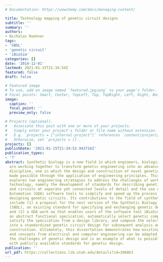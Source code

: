 ```yaml
---
# Documentation: https://wowchemy.com/docs/managing-content/

title: Technology mapping of genetic circuit designs
subtitle: ''
summary: ''
authors:
- Nicholas Roehner
tags:
- 'SBOL'
- 'genetic circuit'
- 'iBioSim'
categories: []
date: '2014-12-01'
lastmod: 2021-01-15T21:34:54Z
featured: false
draft: false

# Featured image
# To use, add an image named `featured.jpg/png` to your page's folder.
# Focal points: Smart, Center, TopLeft, Top, TopRight, Left, Right, BottomLeft, Bottom, BottomRight.
image:
  caption: ''
  focal_point: ''
  preview_only: false

# Projects (optional).
#   Associate this post with one or more of your projects.
#   Simply enter your project's folder or file name without extension.
#   E.g. `projects = ["internal-project"]` references `content/project/deep-learning/index.md`.
#   Otherwise, set `projects = []`.
projects: []
publishDate: '2021-01-15T21:34:53.943716Z'
publication_types:
- '7'
abstract: Synthetic biology is a new field in which engineers, biologists, and chemists
  are working together to transform genetic engineering into an advanced engineering
  discipline, one in which the design and construction of novel genetic circuits are
  made possible through the application of engineering principles. This dissertation
  explores two engineering strategies to address the challenges of working with genetic
  technology, namely the development of standards for describing genetic components
  and circuits at separate yet connected levels of detail and the use of Genetic Design
  Automation (GDA) software tools to simplify and speed up the process of optimally
  designing genetic circuits. Its contributions to the field of synthetic biology
  include (1) a proposal for the next version of the Synthetic Biology Open Language
  (SBOL), an existing standard for specifying and exchanging genetic designs electronically,
  and (2) a GDA work ow that enables users of the software tool iBioSim to create
  an abstract functional specication, automatically select genetic components that
  satisfy the specication from a design library, and compose the selected components
  into a standardized genetic circuit design for subsequent analysis and physical
  construction. Ultimately, this dissertation demonstrates how existing techniques
  and concepts from electrical and computer engineering can be adapted to overcome
  the challenges of genetic design and is an example of what is possible when working
  with publicly available standards for genetic design.
publication: ''
url_pdf: https://collections.lib.utah.edu/details?id=196863
---
```

